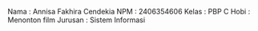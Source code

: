 Nama : Annisa Fakhira Cendekia
NPM : 2406354606
Kelas : PBP C
Hobi : Menonton film
Jurusan : Sistem Informasi